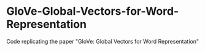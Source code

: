 # GloVe-Global-Vectors-for-Word-Representation
Code replicating the paper "GloVe: Global Vectors for Word Representation"

